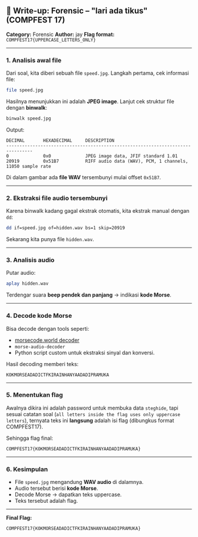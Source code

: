 ## 📝 Write-up: Forensic – "lari ada tikus" (COMPFEST 17)

**Category:** Forensic
**Author:** jay
**Flag format:** `COMPFEST17{UPPERCASE_LETTERS_ONLY}`

---

### **1. Analisis awal file**

Dari soal, kita diberi sebuah file `speed.jpg`.
Langkah pertama, cek informasi file:

```bash
file speed.jpg
```

Hasilnya menunjukkan ini adalah **JPEG image**.
Lanjut cek struktur file dengan **binwalk**:

```bash
binwalk speed.jpg
```

Output:

```
DECIMAL       HEXADECIMAL     DESCRIPTION
--------------------------------------------------------------------------------
0             0x0             JPEG image data, JFIF standard 1.01
20919         0x51B7          RIFF audio data (WAV), PCM, 1 channels, 11050 sample rate
```

Di dalam gambar ada **file WAV** tersembunyi mulai offset `0x51B7`.

---

### **2. Ekstraksi file audio tersembunyi**

Karena binwalk kadang gagal ekstrak otomatis, kita ekstrak manual dengan `dd`:

```bash
dd if=speed.jpg of=hidden.wav bs=1 skip=20919
```

Sekarang kita punya file `hidden.wav`.

---

### **3. Analisis audio**

Putar audio:

```bash
aplay hidden.wav
```

Terdengar suara **beep pendek dan panjang** → indikasi **kode Morse**.

---

### **4. Decode kode Morse**

Bisa decode dengan tools seperti:

* [morsecode.world decoder](https://morsecode.world/international/decoder/audio-decoder-adaptive.html)
* `morse-audio-decoder`
* Python script custom untuk ekstraksi sinyal dan konversi.

Hasil decoding memberi teks:

```
KOKMORSEADADICTFKIRAINHANYAADADIPRAMUKA
```

---

### **5. Menentukan flag**

Awalnya dikira ini adalah password untuk membuka data `steghide`, tapi sesuai catatan soal (`all letters inside the flag uses only uppercase letters`), ternyata teks ini **langsung** adalah isi flag (dibungkus format COMPFEST17).

Sehingga flag final:

```
COMPFEST17{KOKMORSEADADICTFKIRAINHANYAADADIPRAMUKA}
```

---

### **6. Kesimpulan**

* File `speed.jpg` mengandung **WAV audio** di dalamnya.
* Audio tersebut berisi **kode Morse**.
* Decode Morse → dapatkan teks uppercase.
* Teks tersebut adalah flag.

---

**Final Flag:**

```
COMPFEST17{KOKMORSEADADICTFKIRAINHANYAADADIPRAMUKA}
```
